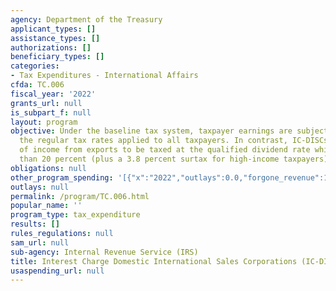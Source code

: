 ```yaml
---
agency: Department of the Treasury
applicant_types: []
assistance_types: []
authorizations: []
beneficiary_types: []
categories:
- Tax Expenditures - International Affairs
cfda: TC.006
fiscal_year: '2022'
grants_url: null
is_subpart_f: null
layout: program
objective: Under the baseline tax system, taxpayer earnings are subject to tax using
  the regular tax rates applied to all taxpayers. In contrast, IC-DISCs allow a portion
  of income from exports to be taxed at the qualified dividend rate which is no higher
  than 20 percent (plus a 3.8 percent surtax for high-income taxpayers).
obligations: null
other_program_spending: '[{"x":"2022","outlays":0.0,"forgone_revenue":1140000000.0},{"x":"2023","outlays":0.0,"forgone_revenue":1620000000.0},{"x":"2024","outlays":0.0,"forgone_revenue":1860000000.0}]'
outlays: null
permalink: /program/TC.006.html
popular_name: ''
program_type: tax_expenditure
results: []
rules_regulations: null
sam_url: null
sub-agency: Internal Revenue Service (IRS)
title: Interest Charge Domestic International Sales Corporations (IC-DISCs)
usaspending_url: null
---
```

